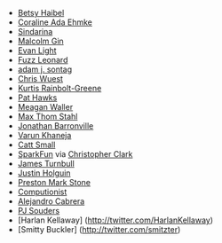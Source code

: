 - [Betsy Haibel](https://gittip.com/betsythemuffin)
- [Coraline Ada Ehmke](http://www.patreon.com/coraline)
- [Sindarina](https://twitter.com/sindarina)
- [Malcolm Gin](https://www.gittip.com/tsaomao/)
- [Evan Light](https://twitter.com/elight)
- [Fuzz Leonard](https://twitter.com/fuzzleonard)
- [adam j. sontag](https://twitter.com/ajpiano)
- [Chris Wuest](https://twitter.com/callmewuest)
- [Kurtis Rainbolt-Greene](https://twitter.com/krainboltgreene)
- [Pat Hawks](https://twitter.com/pathawks)
- [Meagan Waller](https://gittip.com/meaganewaller)
- [Max Thom Stahl](https://twitter.com/villainous)
- [Jonathan Barronville](https://twitter.com/jonathanmarvens)
- [Varun Khaneja](https://twitter.com/aawc)
- [Catt Small](https://www.gittip.com/cattsmall/)
- [SparkFun](http://www.sparkfun.com) via [Christopher Clark](https://twitter.com/frencil)
- [James Turnbull](https://www.gittip.com/kartar/)
- [Justin Holguin](https://www.gittip.com/holguinj)
- [Preston Mark Stone](https://en.wikipedia.org/wiki/User:Preston_stone)
- [Computionist](https://www.gittip.com/computionist/)
- [Alejandro Cabrera](https://www.gittip.com/cabrera/)
- [PJ Souders](http://twitter.com/axoplasm)
- [Harlan Kellaway] (http://twitter.com/HarlanKellaway)
- [Smitty Buckler] (http://twitter.com/smitzter)
